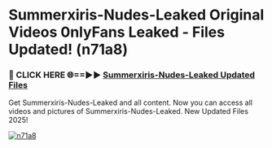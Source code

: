 # Summerxiris-Nudes-Leaked Original Videos 0nlyFans Leaked - Files Updated! (n71a8)

<h3>🔴 CLICK HERE 🌐==►► <a href="https://tinyurl.com/4mcuefdz" rel="nofollow">Summerxiris-Nudes-Leaked Updated Files</a></h3>

Get Summerxiris-Nudes-Leaked and all content. Now you can access all videos and pictures of Summerxiris-Nudes-Leaked. New Updated Files 2025!

[![n71a8](https://i.imgur.com/StAQSOY.gif)](https://tinyurl.com/4mcuefdz)
